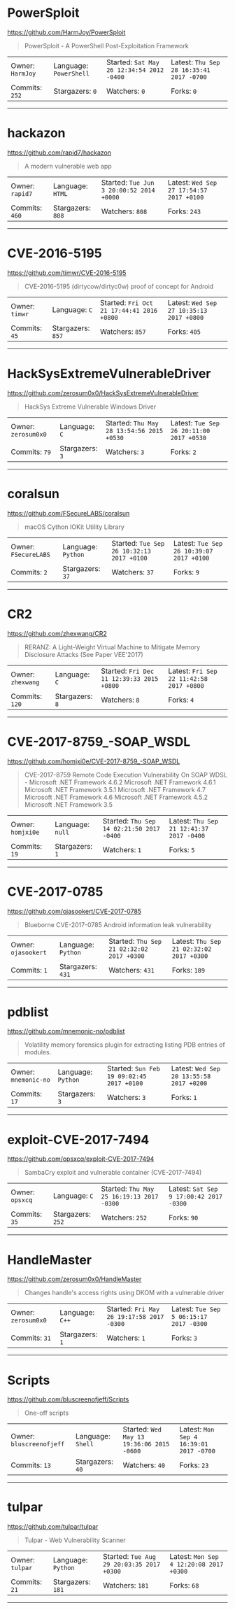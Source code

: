 # PowerSploit

https://github.com/HarmJoy/PowerSploit
<blockquote>
PowerSploit - A PowerShell Post-Exploitation Framework
</blockquote>

<table>
<tr><td>Owner: <code>HarmJoy</code></td>
    <td>Language: <code>PowerShell</code></td>
    <td>Started: <code>Sat May 26 12:34:54 2012 -0400</code></td>
    <td>Latest: <code>Thu Sep 28 16:35:41 2017 -0700</code></td></tr>
<tr><td>Commits: <code>252</code></td>
    <td>Stargazers: <code>0</code></td>
    <td>Watchers: <code>0</code></td>
    <td>Forks: <code>0</code></td></tr>
</table>

---

# hackazon

https://github.com/rapid7/hackazon
<blockquote>
A modern vulnerable web app
</blockquote>

<table>
<tr><td>Owner: <code>rapid7</code></td>
    <td>Language: <code>HTML</code></td>
    <td>Started: <code>Tue Jun 3 20:00:52 2014 +0000</code></td>
    <td>Latest: <code>Wed Sep 27 17:54:57 2017 +0100</code></td></tr>
<tr><td>Commits: <code>460</code></td>
    <td>Stargazers: <code>808</code></td>
    <td>Watchers: <code>808</code></td>
    <td>Forks: <code>243</code></td></tr>
</table>

---

# CVE-2016-5195

https://github.com/timwr/CVE-2016-5195
<blockquote>
CVE-2016-5195 (dirtycow/dirtyc0w) proof of concept for Android
</blockquote>

<table>
<tr><td>Owner: <code>timwr</code></td>
    <td>Language: <code>C</code></td>
    <td>Started: <code>Fri Oct 21 17:44:41 2016 +0800</code></td>
    <td>Latest: <code>Wed Sep 27 10:35:13 2017 +0800</code></td></tr>
<tr><td>Commits: <code>45</code></td>
    <td>Stargazers: <code>857</code></td>
    <td>Watchers: <code>857</code></td>
    <td>Forks: <code>405</code></td></tr>
</table>

---

# HackSysExtremeVulnerableDriver

https://github.com/zerosum0x0/HackSysExtremeVulnerableDriver
<blockquote>
HackSys Extreme Vulnerable Windows Driver
</blockquote>

<table>
<tr><td>Owner: <code>zerosum0x0</code></td>
    <td>Language: <code>C</code></td>
    <td>Started: <code>Thu May 28 13:54:56 2015 +0530</code></td>
    <td>Latest: <code>Tue Sep 26 20:11:00 2017 +0530</code></td></tr>
<tr><td>Commits: <code>79</code></td>
    <td>Stargazers: <code>3</code></td>
    <td>Watchers: <code>3</code></td>
    <td>Forks: <code>2</code></td></tr>
</table>

---

# coralsun

https://github.com/FSecureLABS/coralsun
<blockquote>
macOS Cython IOKit Utility Library
</blockquote>

<table>
<tr><td>Owner: <code>FSecureLABS</code></td>
    <td>Language: <code>Python</code></td>
    <td>Started: <code>Tue Sep 26 10:32:13 2017 +0100</code></td>
    <td>Latest: <code>Tue Sep 26 10:39:07 2017 +0100</code></td></tr>
<tr><td>Commits: <code>2</code></td>
    <td>Stargazers: <code>37</code></td>
    <td>Watchers: <code>37</code></td>
    <td>Forks: <code>9</code></td></tr>
</table>

---

# CR2

https://github.com/zhexwang/CR2
<blockquote>
RERANZ: A Light-Weight Virtual Machine to Mitigate Memory Disclosure Attacks (See Paper VEE'2017)
</blockquote>

<table>
<tr><td>Owner: <code>zhexwang</code></td>
    <td>Language: <code>C</code></td>
    <td>Started: <code>Fri Dec 11 12:39:33 2015 +0800</code></td>
    <td>Latest: <code>Fri Sep 22 11:42:58 2017 +0800</code></td></tr>
<tr><td>Commits: <code>120</code></td>
    <td>Stargazers: <code>8</code></td>
    <td>Watchers: <code>8</code></td>
    <td>Forks: <code>4</code></td></tr>
</table>

---

# CVE-2017-8759_-SOAP_WSDL

https://github.com/homjxi0e/CVE-2017-8759_-SOAP_WSDL
<blockquote>
CVE-2017-8759 Remote Code Execution Vulnerability On SOAP WDSL - Microsoft .NET Framework 4.6.2  Microsoft .NET Framework 4.6.1  Microsoft .NET Framework 3.5.1  Microsoft .NET Framework 4.7  Microsoft .NET Framework 4.6  Microsoft .NET Framework 4.5.2  Microsoft .NET Framework 3.5
</blockquote>

<table>
<tr><td>Owner: <code>homjxi0e</code></td>
    <td>Language: <code>null</code></td>
    <td>Started: <code>Thu Sep 14 02:21:50 2017 -0400</code></td>
    <td>Latest: <code>Thu Sep 21 12:41:37 2017 -0400</code></td></tr>
<tr><td>Commits: <code>19</code></td>
    <td>Stargazers: <code>1</code></td>
    <td>Watchers: <code>1</code></td>
    <td>Forks: <code>5</code></td></tr>
</table>

---

# CVE-2017-0785

https://github.com/ojasookert/CVE-2017-0785
<blockquote>
Blueborne CVE-2017-0785 Android information leak vulnerability
</blockquote>

<table>
<tr><td>Owner: <code>ojasookert</code></td>
    <td>Language: <code>Python</code></td>
    <td>Started: <code>Thu Sep 21 02:32:02 2017 +0300</code></td>
    <td>Latest: <code>Thu Sep 21 02:32:02 2017 +0300</code></td></tr>
<tr><td>Commits: <code>1</code></td>
    <td>Stargazers: <code>431</code></td>
    <td>Watchers: <code>431</code></td>
    <td>Forks: <code>189</code></td></tr>
</table>

---

# pdblist

https://github.com/mnemonic-no/pdblist
<blockquote>
Volatility memory forensics plugin for extracting listing PDB entries of modules.
</blockquote>

<table>
<tr><td>Owner: <code>mnemonic-no</code></td>
    <td>Language: <code>Python</code></td>
    <td>Started: <code>Sun Feb 19 09:02:45 2017 +0100</code></td>
    <td>Latest: <code>Wed Sep 20 13:55:58 2017 +0200</code></td></tr>
<tr><td>Commits: <code>17</code></td>
    <td>Stargazers: <code>3</code></td>
    <td>Watchers: <code>3</code></td>
    <td>Forks: <code>1</code></td></tr>
</table>

---

# exploit-CVE-2017-7494

https://github.com/opsxcq/exploit-CVE-2017-7494
<blockquote>
SambaCry exploit and vulnerable container (CVE-2017-7494)
</blockquote>

<table>
<tr><td>Owner: <code>opsxcq</code></td>
    <td>Language: <code>C</code></td>
    <td>Started: <code>Thu May 25 16:19:13 2017 -0300</code></td>
    <td>Latest: <code>Sat Sep 9 17:00:42 2017 -0300</code></td></tr>
<tr><td>Commits: <code>35</code></td>
    <td>Stargazers: <code>252</code></td>
    <td>Watchers: <code>252</code></td>
    <td>Forks: <code>90</code></td></tr>
</table>

---

# HandleMaster

https://github.com/zerosum0x0/HandleMaster
<blockquote>
Changes handle's access rights using DKOM with a vulnerable driver
</blockquote>

<table>
<tr><td>Owner: <code>zerosum0x0</code></td>
    <td>Language: <code>C++</code></td>
    <td>Started: <code>Fri May 26 19:17:58 2017 -0300</code></td>
    <td>Latest: <code>Tue Sep 5 06:15:17 2017 -0300</code></td></tr>
<tr><td>Commits: <code>31</code></td>
    <td>Stargazers: <code>1</code></td>
    <td>Watchers: <code>1</code></td>
    <td>Forks: <code>3</code></td></tr>
</table>

---

# Scripts

https://github.com/bluscreenofjeff/Scripts
<blockquote>
One-off scripts
</blockquote>

<table>
<tr><td>Owner: <code>bluscreenofjeff</code></td>
    <td>Language: <code>Shell</code></td>
    <td>Started: <code>Wed May 13 19:36:06 2015 -0600</code></td>
    <td>Latest: <code>Mon Sep 4 16:39:01 2017 -0700</code></td></tr>
<tr><td>Commits: <code>13</code></td>
    <td>Stargazers: <code>40</code></td>
    <td>Watchers: <code>40</code></td>
    <td>Forks: <code>23</code></td></tr>
</table>

---

# tulpar

https://github.com/tulpar/tulpar
<blockquote>
Tulpar - Web Vulnerability Scanner
</blockquote>

<table>
<tr><td>Owner: <code>tulpar</code></td>
    <td>Language: <code>Python</code></td>
    <td>Started: <code>Tue Aug 29 20:03:35 2017 +0300</code></td>
    <td>Latest: <code>Mon Sep 4 12:20:08 2017 +0300</code></td></tr>
<tr><td>Commits: <code>21</code></td>
    <td>Stargazers: <code>181</code></td>
    <td>Watchers: <code>181</code></td>
    <td>Forks: <code>68</code></td></tr>
</table>

---


